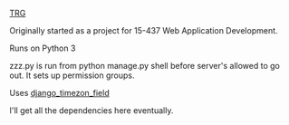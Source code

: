 [TRG](http://shibuyasgame.tilted.me)

Originally started as a project for 15-437 Web Application Development.

Runs on Python 3

zzz.py is run from python manage.py shell before server's allowed to go out. It sets up permission groups.

Uses [django_timezon_field](https://github.com/mfogel/django-timezone-field)

I'll get all the dependencies here eventually.

